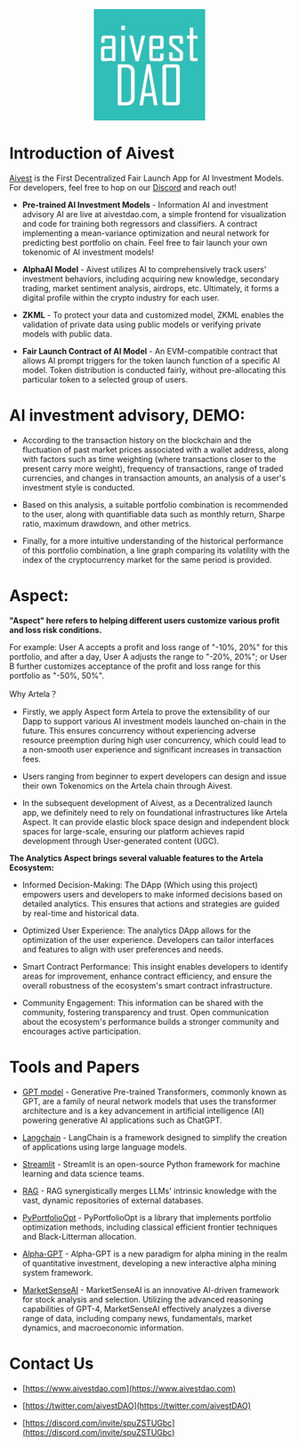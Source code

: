 <div align="center">
    <img src="logo.jpg" alt="drawing" width="200"/>
</div>

# Introduction of Aivest
[Aivest](https://www.aivestdao.com) is the First Decentralized Fair Launch App for AI Investment Models. For developers, feel free to hop on our [Discord](https://discord.com/invite/spuZSTUGbc) and reach out!

* **Pre-trained AI Investment Models** - Information AI and investment advisory AI are live at aivestdao.com, a simple frontend for visualization and code for training both regressors and classifiers. A contract implementing a mean-variance optimization and neural network for predicting best portfolio on chain. Feel free to fair launch your own tokenomic of AI investment models!

* **AlphaAI Model** - Aivest utilizes AI to comprehensively track users' investment behaviors, including acquiring new knowledge, secondary trading, market sentiment analysis, airdrops, etc. Ultimately, it forms a digital profile within the crypto industry for each user.

* **ZKML** - To protect your data and customized model, ZKML enables the validation of private data using public models or verifying private models with public data.

* **Fair Launch Contract of AI Model** - An EVM-compatible contract that allows AI prompt triggers for the token launch function of a specific AI model. Token distribution is conducted fairly, without pre-allocating this particular token to a selected group of users.




# AI investment advisory, DEMO:

* According to the transaction history on the blockchain and the fluctuation of past market prices associated with a wallet address, along with factors such as time weighting (where transactions closer to the present carry more weight), frequency of transactions, range of traded currencies, and changes in transaction amounts, an analysis of a user's investment style is conducted.

* Based on this analysis, a suitable portfolio combination is recommended to the user, along with quantifiable data such as monthly return, Sharpe ratio, maximum drawdown, and other metrics.

* Finally, for a more intuitive understanding of the historical performance of this portfolio combination, a line graph comparing its volatility with the index of the cryptocurrency market for the same period is provided.

# Aspect:

**"Aspect" here refers to helping different users customize various profit and loss risk conditions.**

For example: User A accepts a profit and loss range of "-10%, 20%" for this portfolio, and after a day, User A adjusts the range to "-20%, 20%"; or User B further customizes acceptance of the profit and loss range for this portfolio as "-50%, 50%".

Why Artela？

* Firstly, we apply Aspect form Artela to prove the extensibility of our Dapp to support various AI investment models launched on-chain in the future. This ensures concurrency without experiencing adverse resource preemption during high user concurrency, which could lead to a non-smooth user experience and significant increases in transaction fees.

* Users ranging from beginner to expert developers can design and issue their own Tokenomics on the Artela chain through Aivest.

* In the subsequent development of Aivest, as a Decentralized launch app, we definitely need to rely on foundational infrastructures like Artela Aspect. It can provide elastic block space design and independent block spaces for large-scale, ensuring our platform achieves rapid development through User-generated content (UGC).

**The Analytics Aspect brings several valuable features to the Artela Ecosystem:**

* Informed Decision-Making: The DApp (Which using this project) empowers users and developers to make informed decisions based on detailed analytics. This ensures that actions and strategies are guided by real-time and historical data.

* Optimized User Experience: The analytics DApp allows for the optimization of the user experience. Developers can tailor interfaces and features to align with user preferences and needs.

* Smart Contract Performance: This insight enables developers to identify areas for improvement, enhance contract efficiency, and ensure the overall robustness of the ecosystem's smart contract infrastructure.

* Community Engagement: This information can be shared with the community, fostering transparency and trust. Open communication about the ecosystem's performance builds a stronger community and encourages active participation.






# Tools and  Papers

* [GPT model](https://openai.com) -  Generative Pre-trained Transformers, commonly known as GPT, are a family of neural network models that uses the transformer architecture and is a key advancement in artificial intelligence (AI) powering generative AI applications such as ChatGPT.

* [Langchain](https://www.langchain.com) - LangChain is a framework designed to simplify the creation of applications using large language models.

* [Streamlit](https://streamlit.io) - Streamlit is an open-source Python framework for machine learning and data science teams. 

* [RAG](https://arxiv.org/abs/2312.10997) - RAG synergistically merges LLMs' intrinsic knowledge with the vast, dynamic repositories of external databases.


* [PyPortfolioOpt](https://pyportfolioopt.readthedocs.io/en/latest/) - PyPortfolioOpt is a library that implements portfolio optimization methods, including classical efficient frontier techniques and Black-Litterman allocation.

* [Alpha-GPT](https://arxiv.org/pdf/2402.09746.pdf) - Alpha-GPT is a new paradigm for alpha mining in the realm of quantitative investment, developing a new interactive alpha mining system framework.

* [MarketSenseAI](https://arxiv.org/abs/2401.03737) -  MarketSenseAI is an innovative AI-driven framework for stock analysis and selection. Utilizing the advanced reasoning capabilities of GPT-4, MarketSenseAI effectively analyzes a diverse range of data, including company news, fundamentals, market dynamics, and macroeconomic information.

# Contact Us

* [https://www.aivestdao.com](https://www.aivestdao.com)

* [https://twitter.com/aivestDAO](https://twitter.com/aivestDAO)

* [https://discord.com/invite/spuZSTUGbc](https://discord.com/invite/spuZSTUGbc)
